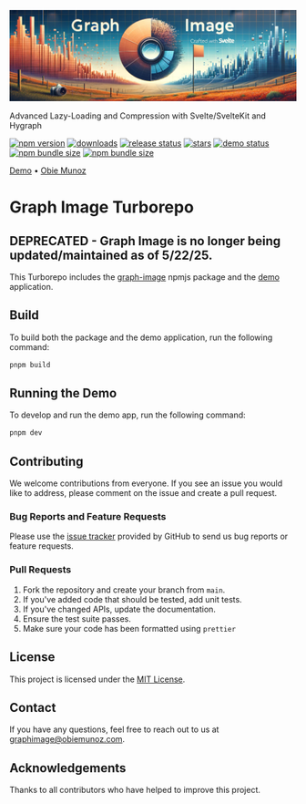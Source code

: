 ![Graph Image](demo/static/graph-image.png)

Advanced Lazy-Loading and Compression with Svelte/SvelteKit and Hygraph

[![npm version](https://img.shields.io/npm/v/graph-image)](https://npmjs.org/package/graph-image)
[![downloads](https://img.shields.io/npm/dt/graph-image)](https://npmjs.org/package/graph-image)
[![release status](https://img.shields.io/github/actions/workflow/status/obiemunoz/graph-image/.github%2Fworkflows%2Frelease.yml?logo=github&label=release)](https://github.com/ObieMunoz/graph-image/actions/workflows/release.yml)
[![stars](https://img.shields.io/github/stars/obiemunoz/graph-image)](https://www.github.com/obiemunoz/graph-image)
[![demo status](https://img.shields.io/website?up_message=operational&down_message=failure&url=https%3A%2F%2Fgraph-image.obiemunoz.com&label=demo)](https://graph-image.obiemunoz.com)
[![npm bundle size](https://img.shields.io/bundlephobia/min/graph-image?color=51c829)](https://npmjs.org/package/graph-image)
[![npm bundle size](https://img.shields.io/bundlephobia/minzip/graph-image?color=51c829)](https://npmjs.org/package/graph-image)

[Demo](https://graph-image.obiemunoz.com) • [Obie Munoz](https://www.obiemunoz.com/)

# Graph Image Turborepo
## DEPRECATED - Graph Image is no longer being updated/maintained as of 5/22/25.

This Turborepo includes the [graph-image](https://github.com/ObieMunoz/graph-image/blob/main/graph-image/README.md) npmjs package and the [demo](https://github.com/ObieMunoz/graph-image/blob/main/demo/README.md) application.

## Build

To build both the package and the demo application, run the following command:
```bash
pnpm build
```

## Running the Demo

To develop and run the demo app, run the following command:

```bash
pnpm dev
```
## Contributing

We welcome contributions from everyone. If you see an issue you would like to address, please comment on the issue and create a pull request.

### Bug Reports and Feature Requests

Please use the [issue tracker](https://github.com/ObieMunoz/graph-image/issues) provided by GitHub to send us bug reports or feature requests. 

### Pull Requests

1. Fork the repository and create your branch from `main`.
2. If you've added code that should be tested, add unit tests.
3. If you've changed APIs, update the documentation.
4. Ensure the test suite passes.
5. Make sure your code has been formatted using `prettier`

## License

This project is licensed under the [MIT License](https://github.com/ObieMunoz/graph-image/blob/main/graph-image/LICENSE.md).

## Contact

If you have any questions, feel free to reach out to us at [graphimage@obiemunoz.com](mailto:graphimage@obiemunoz.com).

## Acknowledgements

Thanks to all contributors who have helped to improve this project.
